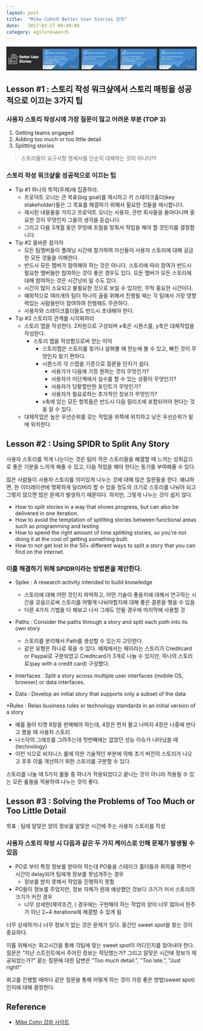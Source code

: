 ```yaml
---
layout: post
title:  "Mike Cohn의 Better User Stories 강의"
date:   2017-03-27 09:49:00
category: agileresearch
---
```


<img src="/images/agileresearch/agileresearch_mikecohn_userstories.png"/>


## Lesson #1 : 스토리 작성 워크샾에서 스토리 매핑을 성공적으로 이끄는 3가지 팁

### 사용자 스토리 작성시에 가장 질문이 많고 어려운 부분 (TOP 3)
1. Getting teams engaged
2. Adding too much or too little detail
3. Splitting stories


> 스토리들이 요구사항 명세서를 단순히 대체하는 것이 아니다!!!

### 스토리 작성 워크샾을 성공적으로 이끄는 팁
* Tip #1 하나의 목적(주제)에 집중하라.
    * 프로덕트 오너는 큰 목표(big goal)를 제시하고 키 스테이크홀더(key stakeholder)들은 그 목표를 해결하기 위해서 필요한 것들을 제시합니다.
    * 제시된 내용들을 가지고 프로덕트 오너는 사용자, 관련 회사들을 돌아다니며 중요한 것이 무엇인지 그들의 생각을 듣습니다. 
    * 그리고 다음 3개월 동안 무엇에 초점을 맞춰서 작업을 해야 할 것인지를 결정합니다.
* Tip #2 올바른 참가자
    * 모든 팀멤버들이 플래닝 시간에 참가하여 자신들이 사용자 스토리에 대해 궁금한 모든 것들을 이해한다.
    * 반드시 모든 멤버가 참여해야 하는 것은 아니다. 스토리에 따라 참여가 반드시 필요한 멤버들만 참여하는 것이 좋은 경우도 있다. 모든 멤버가 모든 스토리에 대해 참여하는 것은 시간낭비 일 수도 있다.
    * 시간이 많이 소요되고 불필요한 것으로 보일 수 있지만, 무척 중요한 시간이다.
    * 예외적으로 여러개의 팀이 하나의 골을 위해서 진행될 때는 각 팀에서 가장 영향력있는 사람들만이 참여하여 진행해도 무관하다.
    * 사용자와 스테이크홀더들도 반드시 초대해야 한다.
* Tip #3 스토리의 관계를 시각화하라
    * 스토리 맵을 작성한다. 2차원으로 구성되며 x축은 시퀀스를, y축은 대체작업을 작성한다.
        * 스토리 맵을 작성함으로써 얻는 이익
            * 스토리맵은 스토리를 찾거나 살펴볼 때 한눈에 볼 수 있고, 빠진 것이 무엇인지 찾기 편하다.
            * 시퀀스의 각 스텝을 기준으로 질문을 던지기 쉽다.
                * 사용가가 다음에 가장 원하는 것이 무엇인가?
                * 사용자가 이단계에서 실수를 할 수 있는 상황이 무엇인가?
                * 사용자가 당황할만한 포인트가 무엇인가?
                * 사용자가 필요로하는 추가적인 정보가 무엇인가?
            * x축에 있는 모든 항목들은 반드시 다음 릴리즈에 포함되어야 한다는 것을 알 수 있다.
    * 대체작업은 높은 우선순위를 갖는 작업을 위쪽에 위치하고 낮은 우선순위가 밑에 위치한다.


## Lesson #2 : Using SPIDR to Split Any Story

사용자 스토리를 작게 나눈다는 것은 팀이 작은 스토리들을 해결할 때 느끼는 성취감으로 좋은 기분을 느끼게 해줄 수 있고, 다음 작업을 해야 한다는 동기를 부여해줄 수 있다.

많은 사람들이 사용자 스토리를 의미있게 나누는 것에 대해 많은 질문들을 한다. 
왜냐하면, 한 이터레이션에 명확하게 딜리버리 할 수 있을 정도의 크기로 스토리를 나눠야 되고 그렇지 않으면 많은 문제가 발생하기 때문이다.
하지만, 그렇게 나누는 것이 쉽지 않다.
* How to split stories in a way that shows progress, but can also be delivered in one iteration.
* How to avoid the temptation of splitting stories between functional areas such as programming and testing
* How to spend the right amount of time splitting stories, so you’re not doing it at the cost of getting something built.
* How to not get lost in the 50+ different ways to split a story that you can find on the internet.

### 이를 해결하기 위해 SPIDR이라는 방법론을 제안한다.

* Spike : A research activity intended to build knowledge
  * 스토리에 대해 어떤 것인지 파악하고, 어떤 기술이 좋을지에 대해서 연구하는 시간을 갖음으로써 스토리를 어떻게 나눠야할지에 대해 좋은 결론을 맺을 수 있음
  * 다른 4가지 기법을 다 해보고 나서 그래도 안될 경우에 마지막에 사용할 것

* Paths : Consider the paths through a story and split each path into its own story
  * 스토리를 분리해서 Path를 생성할 수 있는지 고민한다. 
  * 같은 유형은 하나로 묶을 수 있다. 예제에서는 페이라는 스토리가 Creditcard or Paypal로 구분되었고 Creditcard가 3개로 나눌 수 있지만, 하나의 스토리로(pay with a credit card) 구성했다.

* Interfaces : Split a story across multiple user interfaces (mobile OS, browser) or data interfaces.

* Data : Develop an initial story that supports only a subset of the data

*Rules : Relax business rules or technology standards in an initial version of a story
  * 예를 들어 티켓 8장을 판매해야 하는데, 4장은 먼저 팔고 나머지 4장은 나중에 판다고 했을 때 사용자 스토리
  * 나스닥의 그래프를 그려주는데 첫번째에는 없었던 성능 이슈가 나타났을 때(technology)
  * 이런 식으로 비지니스 룰에 의한 기술적인 부분에 의해 초기 버전의 스토리가 나오고 추후 이를 개선하기 위한 스토리를 구분할 수 있다.

스토리를 나눌 때 5가지 룰들 중 하나가 적용되었다고 끝나는 것이 아니라 적용될 수 있는 모든 룰들을 적용하여 나누는 것이 좋다.



## Lesson #3 : Solving the Problems of Too Much or Too Little Detail

목표 : 팀에 알맞은 양의 정보를 알맞은 시간에 주는 사용자 스토리를 작성 

### 사용자 스토리 작성 시 다음과 같은 두 가지 케이스로 인해 문제가 발생될 수 있음
* PO로 부터 특정 정보를 받아야 하는데 PO들을 스테이크 홀더들과 회의를 하면서 시간이 delay되어 팀에게 정보를 못넘겨주는 경우
    * 정보를 받지 못해서 작업을 진행하지 못함
* PO들이 정보를 주었지만, 정보 자체가 원래 예상했던 것보다 크기가 커서 스토리의 크기가 커진 경우
    * 너무 상세한(제약조건, ) 경우에는 구현해야 하는 작업의 양이 너무 많아서 한주가 아닌 2~4 iterations에 해결할 수 있게 됨

너무 상세하거나 너무 정보가 없는 것은 문제가 있다. 중간인 sweet spot을 찾는 것이 중요하다.

이를 위해서는 회고시간을 통해 각팀에 맞는 sweet spot이 어디인지를 찾아내야 한다.
질문은 “지난 스트린트에서 주어진 정보는 적당했는가? 그리고 알맞은 시간에 정보가 제공되었는가?”
묻는 질문에 대한 답변은 "Too much detail.”, "Too late.”, "Just right!"

회고를 진행할 때마다 같은 질문을 통해 어떻게 하는 것이 가장 좋은 방법(sweet spot)인지에 대해 결정한다.


## Reference
- [Mike Cohn 강좌 사이트](http://www.betteruserstories.com)

